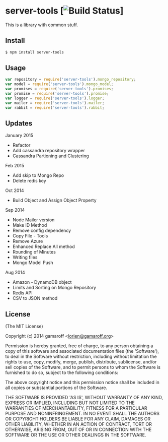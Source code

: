 server-tools [![Build Status](https://travis-ci.org/Gamaroff/server-tools.svg?branch=master)]
=======

This is a library with common stuff. 

## Install

```bash
$ npm install server-tools
```

## Usage

```js
var repository = require('server-tools').mongo_repository;
var model = require('server-tools').mongo_model;
var promises = require('server-tools').promises;
var promise = require('server-tools').promise;
var logger = require('server-tools').logger;
var mailer = require('server-tools').mailer;
var rabbit = require('server-tools').rabbit;
```

## Updates

January 2015

* Refactor
* Add cassandra repository wrapper
* Cassandra Partioning and Clustering

Feb 2015

* Add skip to Mongo Repo
* Delete redis key

Oct 2014

* Build Object and Assign Object Property

Sep 2014

* Node Mailer version
* Make ID Method
* Remove config dependency
* Copy File - Tools
* Remove Azure
* Enhanced Replace All method
* Rounding of Minutes
* Writing files
* Mongo Model Push

Aug 2014

* Amazon - DynamoDB object
* Limits and Sorting on Mongo Repository
* Redis API
* CSV to JSON method

## License 

(The MIT License)

Copyright (c) 2014 gamaroff &lt;lorien@gamaroff.org&gt;

Permission is hereby granted, free of charge, to any person obtaining
a copy of this software and associated documentation files (the
'Software'), to deal in the Software without restriction, including
without limitation the rights to use, copy, modify, merge, publish,
distribute, sublicense, and/or sell copies of the Software, and to
permit persons to whom the Software is furnished to do so, subject to
the following conditions:

The above copyright notice and this permission notice shall be
included in all copies or substantial portions of the Software.

THE SOFTWARE IS PROVIDED 'AS IS', WITHOUT WARRANTY OF ANY KIND,
EXPRESS OR IMPLIED, INCLUDING BUT NOT LIMITED TO THE WARRANTIES OF
MERCHANTABILITY, FITNESS FOR A PARTICULAR PURPOSE AND NONINFRINGEMENT.
IN NO EVENT SHALL THE AUTHORS OR COPYRIGHT HOLDERS BE LIABLE FOR ANY
CLAIM, DAMAGES OR OTHER LIABILITY, WHETHER IN AN ACTION OF CONTRACT,
TORT OR OTHERWISE, ARISING FROM, OUT OF OR IN CONNECTION WITH THE
SOFTWARE OR THE USE OR OTHER DEALINGS IN THE SOFTWARE.
